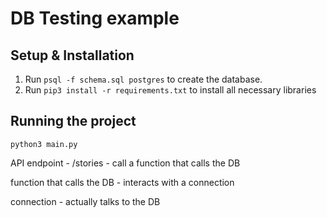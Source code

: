 # DB Testing example

## Setup & Installation

1. Run `psql -f schema.sql postgres` to create the database.
2. Run `pip3 install -r requirements.txt` to install all necessary libraries

## Running the project

`python3 main.py`


API endpoint - /stories
    - call a function that calls the DB

function that calls the DB
    - interacts with a connection

connection
    - actually talks to the DB